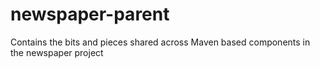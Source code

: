 newspaper-parent
================

Contains the bits and pieces shared across Maven based components in the newspaper project
